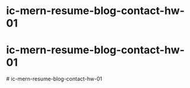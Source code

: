 # ic-mern-resume-blog-contact-hw-01
# ic-mern-resume-blog-contact-hw-01
#   i c - m e r n - r e s u m e - b l o g - c o n t a c t - h w - 0 1  
 
